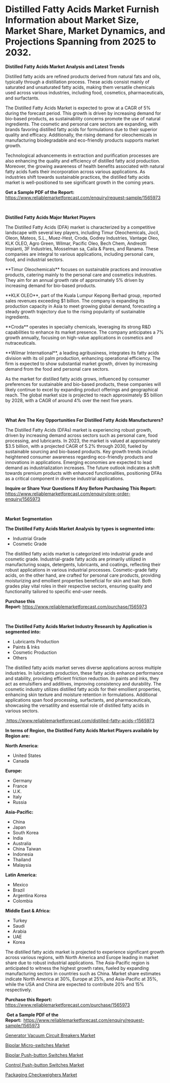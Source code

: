 <p><h1>Distilled Fatty Acids Market Furnish Information about Market Size, Market Share, Market Dynamics, and Projections Spanning from 2025 to 2032.</h1></p><p><strong>Distilled Fatty Acids Market Analysis and Latest Trends</strong></p>
<p><p>Distilled fatty acids are refined products derived from natural fats and oils, typically through a distillation process. These acids consist mainly of saturated and unsaturated fatty acids, making them versatile chemicals used across various industries, including food, cosmetics, pharmaceuticals, and surfactants. </p><p>The Distilled Fatty Acids Market is expected to grow at a CAGR of 5% during the forecast period. This growth is driven by increasing demand for bio-based products, as sustainability concerns promote the use of natural ingredients. The cosmetic and personal care sectors are expanding, with brands favoring distilled fatty acids for formulations due to their superior quality and efficacy. Additionally, the rising demand for oleochemicals in manufacturing biodegradable and eco-friendly products supports market growth.</p><p>Technological advancements in extraction and purification processes are also enhancing the quality and efficiency of distilled fatty acid production. Moreover, the growing awareness of health benefits associated with natural fatty acids fuels their incorporation across various applications. As industries shift towards sustainable practices, the distilled fatty acids market is well-positioned to see significant growth in the coming years.</p></p>
<p><strong>Get a Sample PDF of the Report:&nbsp;</strong> <a href="https://www.reliablemarketforecast.com/enquiry/request-sample/1565973?utm_campaign=3445&utm_medium=2&utm_source=Github&utm_content=ia&utm_term=31032025&utm_id=distilled-fatty-acids">https://www.reliablemarketforecast.com/enquiry/request-sample/1565973</a></p>
<p>&nbsp;</p>
<p><strong>Distilled Fatty Acids Major Market Players</strong></p>
<p><p>The Distilled Fatty Acids (DFA) market is characterized by a competitive landscape with several key players, including Timur Oleochemicals, Jocil, Oleon, Mateos, S.L., Muez-Hest, Croda, Godrey Industries, Vantage Oleo, KLK OLEO, Agro Green, Wilmar, Pacific Oleo, Bech Chem, Andreotti Impianti, 3F Industries, Mosselman sa, Caila & Pares, and Ranama. These companies are integral to various applications, including personal care, food, and industrial sectors.</p><p>**Timur Oleochemicals** focuses on sustainable practices and innovative products, catering mainly to the personal care and cosmetics industries. They aim for an annual growth rate of approximately 5% driven by increasing demand for bio-based products.</p><p>**KLK OLEO**, part of the Kuala Lumpur Kepong Berhad group, reported sales revenues exceeding $1 billion. The company is expanding its production capacity in Asia to meet growing global demand, forecasting a steady growth trajectory due to the rising popularity of sustainable ingredients.</p><p>**Croda** operates in specialty chemicals, leveraging its strong R&D capabilities to enhance its market presence. The company anticipates a 7% growth annually, focusing on high-value applications in cosmetics and nutraceuticals.</p><p>**Wilmar International**, a leading agribusiness, integrates its fatty acids division with its oil palm production, enhancing operational efficiency. The firm is expected to show substantial market growth, driven by increasing demand from the food and personal care sectors.</p><p>As the market for distilled fatty acids grows, influenced by consumer preferences for sustainable and bio-based products, these companies will likely continue to excel by expanding product offerings and geographical reach. The global market size is projected to reach approximately $5 billion by 2028, with a CAGR of around 4% over the next five years.</p></p>
<p>&nbsp;</p>
<p><strong>What Are The Key Opportunities For Distilled Fatty Acids Manufacturers?</strong></p>
<p><p>The Distilled Fatty Acids (DFAs) market is experiencing robust growth, driven by increasing demand across sectors such as personal care, food processing, and lubricants. In 2023, the market is valued at approximately $3.5 billion, with a projected CAGR of 5.2% through 2030, fueled by sustainable sourcing and bio-based products. Key growth trends include heightened consumer awareness regarding eco-friendly products and innovations in applications. Emerging economies are expected to lead demand as industrialization increases. The future outlook indicates a shift towards premium products with enhanced functionalities, positioning DFAs as a critical component in diverse industrial applications.</p></p>
<p><strong>Inquire or Share Your Questions If Any Before Purchasing This Report:</strong> <a href="https://www.reliablemarketforecast.com/enquiry/pre-order-enquiry/1565973?utm_campaign=3445&utm_medium=2&utm_source=Github&utm_content=ia&utm_term=31032025&utm_id=distilled-fatty-acids">https://www.reliablemarketforecast.com/enquiry/pre-order-enquiry/1565973</a></p>
<p>&nbsp;</p>
<p><strong>Market Segmentation</strong></p>
<p><strong>The Distilled Fatty Acids Market Analysis by types is segmented into:</strong></p>
<p><ul><li>Industrial Grade</li><li>Cosmetic Grade</li></ul></p>
<p><p>The distilled fatty acids market is categorized into industrial grade and cosmetic grade. Industrial-grade fatty acids are primarily utilized in manufacturing soaps, detergents, lubricants, and coatings, reflecting their robust applications in various industrial processes. Cosmetic-grade fatty acids, on the other hand, are crafted for personal care products, providing moisturizing and emollient properties beneficial for skin and hair. Both grades play vital roles in their respective sectors, ensuring quality and functionality tailored to specific end-user needs.</p></p>
<p><strong>Purchase this Report:&nbsp;</strong><a href="https://www.reliablemarketforecast.com/purchase/1565973?utm_campaign=3445&utm_medium=2&utm_source=Github&utm_content=ia&utm_term=31032025&utm_id=distilled-fatty-acids">https://www.reliablemarketforecast.com/purchase/1565973</a></p>
<p>&nbsp;</p>
<p><strong>The Distilled Fatty Acids Market Industry Research by Application is segmented into:</strong></p>
<p><ul><li>Lubricants Production</li><li>Paints & Inks</li><li>Cosmetic Production</li><li>Others</li></ul></p>
<p><p>The distilled fatty acids market serves diverse applications across multiple industries. In lubricants production, these fatty acids enhance performance and stability, providing efficient friction reduction. In paints and inks, they act as emulsifiers and additives, improving consistency and durability. The cosmetic industry utilizes distilled fatty acids for their emollient properties, enhancing skin texture and moisture retention in formulations. Additional applications span food processing, surfactants, and pharmaceuticals, showcasing the versatility and essential role of distilled fatty acids in various sectors.</p></p>
<p><a href="https://www.reliablemarketforecast.com/distilled-fatty-acids-r1565973?utm_campaign=3445&utm_medium=2&utm_source=Github&utm_content=ia&utm_term=31032025&utm_id=distilled-fatty-acids">&nbsp;https://www.reliablemarketforecast.com/distilled-fatty-acids-r1565973</a></p>
<p><strong>In terms of Region, the Distilled Fatty Acids Market Players available by Region are:</strong></p>
<p>
    <p> <strong> North America: </strong>
        <ul>
            <li>United States</li>
            <li>Canada</li>
        </ul>
        </p> 
    <p> <strong> Europe: </strong>
        <ul>
            <li>Germany</li>
            <li>France</li>
            <li>U.K.</li>
            <li>Italy</li>
            <li>Russia</li>
        </ul>
        </p> 
    <p> <strong> Asia-Pacific: </strong>
        <ul>
            <li>China</li>
            <li>Japan</li>
            <li>South Korea</li>
            <li>India</li>
            <li>Australia</li>
            <li>China Taiwan</li>
            <li>Indonesia</li>
            <li>Thailand</li>
            <li>Malaysia</li>
        </ul>
        </p> 
    <p> <strong> Latin America: </strong>
        <ul>
            <li>Mexico</li>
            <li>Brazil</li>
            <li>Argentina Korea</li>
            <li>Colombia</li>
        </ul>
        </p> 
    <p> <strong> Middle East & Africa: </strong>
        <ul>
            <li>Turkey</li>
            <li>Saudi</li>
            <li>Arabia</li>
            <li>UAE</li>
            <li>Korea</li>
        </ul>
    </p>
    </p>
<p><p>The distilled fatty acids market is projected to experience significant growth across various regions, with North America and Europe leading in market share due to robust industrial applications. The Asia-Pacific region is anticipated to witness the highest growth rates, fueled by expanding manufacturing sectors in countries such as China. Market share estimates indicate North America at 30%, Europe at 25%, and Asia-Pacific at 35%, while the USA and China are expected to contribute 20% and 15% respectively.</p></p>
<p><strong>Purchase this Report: </strong><a href="https://www.reliablemarketforecast.com/purchase/1565973?utm_campaign=3445&utm_medium=2&utm_source=Github&utm_content=ia&utm_term=31032025&utm_id=distilled-fatty-acids">https://www.reliablemarketforecast.com/purchase/1565973</a></p>
<p>&nbsp;<strong>Get a Sample PDF of the Report:&nbsp;&nbsp;</strong><a href="https://www.reliablemarketforecast.com/enquiry/request-sample/1565973?utm_campaign=3445&utm_medium=2&utm_source=Github&utm_content=ia&utm_term=31032025&utm_id=distilled-fatty-acids">https://www.reliablemarketforecast.com/enquiry/request-sample/1565973</a></p>
<p><strong></strong></p>
<p><p><a href="https://www.linkedin.com/pulse/strategic-insights-global-generator-vacuum-circuit-breakers-sawuf?utm_campaign=3445&utm_medium=2&utm_source=Github&utm_content=ia&utm_term=31032025&utm_id=distilled-fatty-acids">Generator Vacuum Circuit Breakers Market</a></p><p><a href="https://www.linkedin.com/pulse/latest-forecast-shows-bipolar-micro-switches-market-o7fyc?utm_campaign=3445&utm_medium=2&utm_source=Github&utm_content=ia&utm_term=31032025&utm_id=distilled-fatty-acids">Bipolar Micro-switches Market</a></p><p><a href="https://www.linkedin.com/pulse/in-depth-bipolar-push-button-switches-market-analysis-projected-xvauc?utm_campaign=3445&utm_medium=2&utm_source=Github&utm_content=ia&utm_term=31032025&utm_id=distilled-fatty-acids">Bipolar Push-button Switches Market</a></p><p><a href="https://www.linkedin.com/pulse/whats-ahead-control-push-button-switches-market-analysis-nkahf?utm_campaign=3445&utm_medium=2&utm_source=Github&utm_content=ia&utm_term=31032025&utm_id=distilled-fatty-acids">Control Push-button Switches Market</a></p><p><a href="https://www.linkedin.com/pulse/market-examination-report-packaging-checkweighers-growth-7zypf?utm_campaign=3445&utm_medium=2&utm_source=Github&utm_content=ia&utm_term=31032025&utm_id=distilled-fatty-acids">Packaging Checkweighers Market</a></p></p>